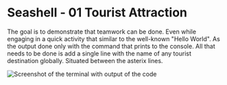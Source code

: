 # Seashell - 01 Tourist Attraction

The goal is to demonstrate that teamwork can be done. Even while engaging in a quick activity that similar to the well-known "Hello World". As the output done only with the command that prints to the 
console. All that needs to be done is add a single line with the name of any tourist destination globally. Situated between the asterix lines.

![Screenshot of the terminal with output of the code](https://github.com/igalbn/repotouris/blob/main/src/seashell/01-tourist-attractions/screenshot.png)
